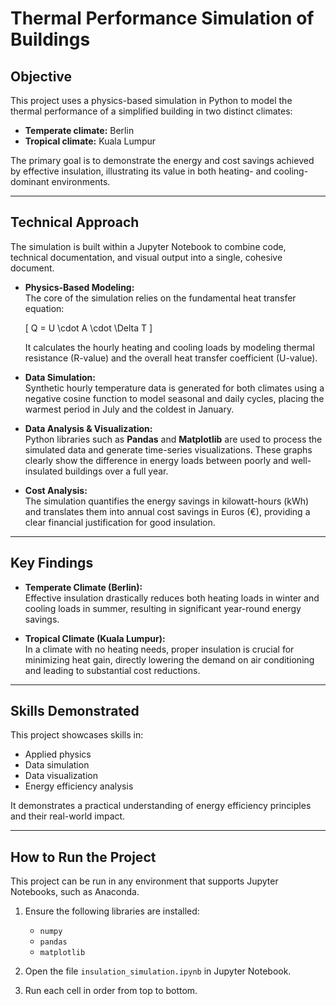 # Thermal Performance Simulation of Buildings

## Objective
This project uses a physics-based simulation in Python to model the thermal performance of a simplified building in two distinct climates:  
- **Temperate climate:** Berlin  
- **Tropical climate:** Kuala Lumpur  

The primary goal is to demonstrate the energy and cost savings achieved by effective insulation, illustrating its value in both heating- and cooling-dominant environments.

---

## Technical Approach
The simulation is built within a Jupyter Notebook to combine code, technical documentation, and visual output into a single, cohesive document.

- **Physics-Based Modeling:**  
  The core of the simulation relies on the fundamental heat transfer equation:  

  \[
  Q = U \cdot A \cdot \Delta T
  \]

  It calculates the hourly heating and cooling loads by modeling thermal resistance (R-value) and the overall heat transfer coefficient (U-value).

- **Data Simulation:**  
  Synthetic hourly temperature data is generated for both climates using a negative cosine function to model seasonal and daily cycles, placing the warmest period in July and the coldest in January.

- **Data Analysis & Visualization:**  
  Python libraries such as **Pandas** and **Matplotlib** are used to process the simulated data and generate time-series visualizations. These graphs clearly show the difference in energy loads between poorly and well-insulated buildings over a full year.

- **Cost Analysis:**  
  The simulation quantifies the energy savings in kilowatt-hours (kWh) and translates them into annual cost savings in Euros (€), providing a clear financial justification for good insulation.

---

## Key Findings
- **Temperate Climate (Berlin):**  
  Effective insulation drastically reduces both heating loads in winter and cooling loads in summer, resulting in significant year-round energy savings.

- **Tropical Climate (Kuala Lumpur):**  
  In a climate with no heating needs, proper insulation is crucial for minimizing heat gain, directly lowering the demand on air conditioning and leading to substantial cost reductions.

---

## Skills Demonstrated
This project showcases skills in:  
- Applied physics  
- Data simulation  
- Data visualization  
- Energy efficiency analysis  

It demonstrates a practical understanding of energy efficiency principles and their real-world impact.

---

## How to Run the Project
This project can be run in any environment that supports Jupyter Notebooks, such as Anaconda.

1. Ensure the following libraries are installed:  
   - `numpy`  
   - `pandas`  
   - `matplotlib`  

2. Open the file `insulation_simulation.ipynb` in Jupyter Notebook.  

3. Run each cell in order from top to bottom.  
